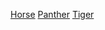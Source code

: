 [Horse](../Animals/Horse/Horse.md)
[Panther](../Animals/Panther/Panther.md)
[Tiger](../Animals/Tiger/Tiger.md)
